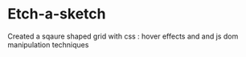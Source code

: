 # Etch-a-sketch

Created a sqaure shaped grid with css : hover effects and and js dom manipulation techniques